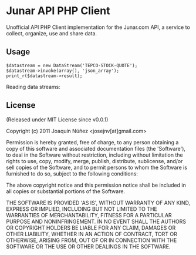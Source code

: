 # Junar API PHP Client #
Unofficial API PHP Client implementation for the Junar.com API, a service to collect, organize, use and share data.

## Usage ##

    $datastream = new DataStream('TEPCO-STOCK-QUOTE');
    $datastream->invoke(array(), 'json_array');
    print_r($datastream->result);

Reading data streams:

## License ##
(Released under MIT License since v0.0.1)

Copyright (c) 2011 Joaquín Núñez <josejnv[at]gmail.com>

Permission is hereby granted, free of charge, to any person obtaining a copy of this software and associated documentation files (the 'Software'), to deal in the Software without restriction, including without limitation the rights to use, copy, modify, merge, publish, distribute, sublicense, and/or sell copies of the Software, and to permit persons to whom the Software is furnished to do so, subject to the following conditions:

The above copyright notice and this permission notice shall be included in all copies or substantial portions of the Software.

THE SOFTWARE IS PROVIDED 'AS IS', WITHOUT WARRANTY OF ANY KIND, EXPRESS OR IMPLIED, INCLUDING BUT NOT LIMITED TO THE WARRANTIES OF MERCHANTABILITY, FITNESS FOR A PARTICULAR PURPOSE AND NONINFRINGEMENT. IN NO EVENT SHALL THE AUTHORS OR COPYRIGHT HOLDERS BE LIABLE FOR ANY CLAIM, DAMAGES OR OTHER LIABILITY, WHETHER IN AN ACTION OF CONTRACT, TORT OR OTHERWISE, ARISING FROM, OUT OF OR IN CONNECTION WITH THE SOFTWARE OR THE USE OR OTHER DEALINGS IN THE SOFTWARE.